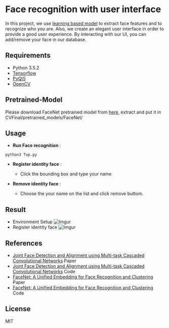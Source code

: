 # Face recognition with user interface

In this project, we use [learning based model][6] to extract face features and to recognize who you are. Also, we create an elegant user interface in order to provide a good user experience. By interacting  with our UI, you can add/remove your face in our database.



## Requirements
- Python 3.5.2
- [Tensorflow][1]
- [PyQt5][2]
- [OpenCV][3] 

## Pretrained-Model

Please download FaceNet pretrained model from [here](https://drive.google.com/file/d/0B5MzpY9kBtDVSTgxX25ZQzNTMGc/view), extract and put it in CVFinal/pretrained_models/FaceNet/


## Usage
- <b>Run Face recognition</b> : 
```
python3 Top.py
```


- <b>Register identity face</b> :
	- Click the bounding box and type your name
	


- <b>Remove identity face</b> :
	- Choose the your name on the list and click remove buttom.

## Result

- Environment Setup
![Imgur](http://i.imgur.com/jeX7Obf.png)
- Register identity face
![Imgur](http://i.imgur.com/GyC0nBE.png)

## References
- [Joint Face Detection and Alignment using Multi-task Cascaded Convolutional Networks][5] Paper
- [Joint Face Detection and Alignment using Multi-task Cascaded Convolutional Networks][6] Code
- [FaceNet: A Unified Embedding for Face Recognition and Clustering][7] Paper
- [FaceNet: A Unified Embedding for Face Recognition and Clustering][6] Code

## License
MIT


[1]:https://www.tensorflow.org/
[2]:https://www.riverbankcomputing.com/software/pyqt/download5
[3]:http://opencv.org/
[4]:https://arxiv.org/abs/1503.03832
[5]:https://kpzhang93.github.io/MTCNN_face_detection_alignment/
[6]:https://github.com/davidsandberg/facenet
[7]:https://arxiv.org/abs/1503.03832


